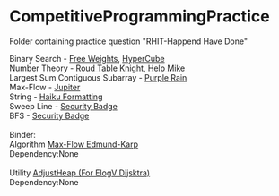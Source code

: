 # CompetitiveProgrammingPractice

Folder containing practice question "RHIT-Happend Have Done"


Binary Search - [Free Weights](Arthur/Kattis-FreeWeights.java), [HyperCube](Michael.[Kattis]HyperCube.java) <br />
Number Theory - [Roud Table Knight](Arthur/CodeForce-RoundTableKnight.java), [Help Mike](Arthur/HackerRank-HelpMike.java) <br />
Largest Sum Contiguous Subarray - [Purple Rain](Arthur/Kattis-PurpleRain.java)<br />
Max-Flow - [Jupiter](Michael/[Kattis]Jupiter.java)<br />
String - [Haiku Formatting](Michael/[Kattis]HHaiku.java)<br/>
Sweep Line - [Security Badge](Michael/[Kattis]SecurityBadeg.java)<br/>
BFS - [Security Badge](Michael/[Kattis]SecurityBadeg.java)<br/>
<br/>
Binder:<br/>
Algorithm [Max-Flow Edmund-Karp](TheBinder/MaxFlowEK.java)<br/> Dependency:None<br/>
<br/>
Utility [AdjustHeap (For ElogV Dijsktra)](TheBinder/AdjustHeap.java)<br/>Dependency:None
